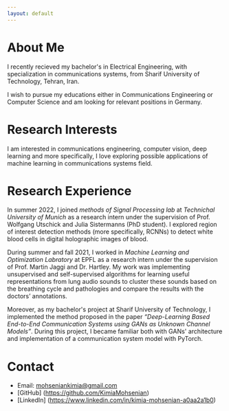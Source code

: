 ```yaml
---
layout: default
---
```


# About Me

I recently recieved my bachelor's in Electrical Engineering, with specialization in communications systems, from Sharif University of Technology, Tehran, Iran. 

I wish to pursue my educations either in Communications Engineering or Computer Science and am looking for relevant positions in Germany.

# Research Interests

I am interested in communications engineering, computer vision, deep learning and more specifically, I love exploring possible applications of machine learning in communications systems field.

# Research Experience

In summer 2022, I joined _methods of Signal Processing lab_ at _Technichal University of Munich_ as a research intern under the supervision of Prof. Wolfgang Utschick and Julia Sistermanns (PhD student). I explored region of interest detection methods (more specifically, RCNNs) to detect white blood cells in digital holographic images of blood.

During summer and fall 2021, I worked in _Machine Learning and Optimization Labratory_ at EPFL as a research intern under the supervision of Prof. Martin Jaggi and Dr. Hartley. My work was implementing unsupervised and self-supervised algorithms for learning useful representations from lung audio sounds to cluster these sounds based on the breathing cycle and pathologies and compare the results with the doctors’ annotations.

Moreover, as my bachelor's project at Sharif University of Technology, I implemented the method proposed in the paper _“Deep-Learning Based End-to-End Communication Systems using GANs as Unknown Channel Models”_. During this project, I became familiar both with GANs' architecture and implementation of a communication system model with PyTorch.

# Contact

*   Email: mohseniankimia@gmail.com
*   [GitHub] (https://github.com/KimiaMohsenian)
*   [LinkedIn] (https://www.linkedin.com/in/kimia-mohsenian-a0aa2a1b0)
